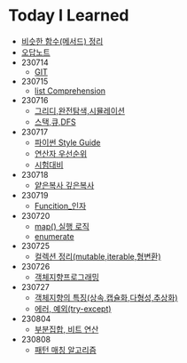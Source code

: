 # Today I Learned
* [비슷한 함수(메서드) 정리](TIL/비슷한%20함수(메서드)%20정리.md)
* [오답노트](TIL/오답노트.md)
* 230714
  * [GIT](TIL/Git.md)
* 230715
  * [list Comprehension](TIL/list%20comprehension.md)
* 230716
  * [그리디,완전탐색,시뮬레이션](TIL/그리디,완전탐색,시뮬레이션.md)
  * [스택,큐,DFS](TIL/스택,큐,DFS.md)
* 230717
  * [파이썬 Style Guide](TIL/파이썬%20Style%20Guide.md)
  * [연산자 우선순위](TIL/연산자%20우선순위.md)
  * [시험대비](TIL/시험대비.md)
* 230718
  * [얕은복사 깊은복사](TIL/얕은복사,깊은복사.md)
* 230719
  * [Funcition_인자](TIL/Funcition_인자.md)
* 230720
  * [map() 실행 로직](TIL/map()%20실행%20로직.md)
  * [enumerate](TIL/enumerate.md)
* 230725  
  * [컬렉션 정리(mutable,iterable,형변환)](TIL/컬렉션%20정리(mutable,iterable,형변환).md)
* 230726
  * [객체지향프로그래밍](TIL/객체지향프로그래밍.md)
* 230727
  * [객체지향의 특징(상속,캡슐화,다형성,추상화)](TIL/객체지향의%20특징(상속,캡슐화,다형성,추상화).md)
  * [에러, 예외(try-except)](TIL/에러,%20예외.md)
* 230804  
  * [부분집합, 비트 연산](TIL/부분집합,%20비트%20연산.md)
* 230808  
  * [패턴 매칭 알고리즘](TIL/패턴%20매칭%20알고리즘.md)
